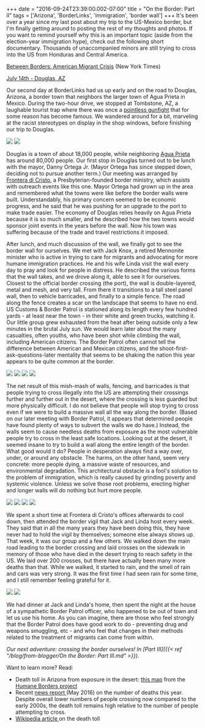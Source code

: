 +++
date = "2016-09-24T23:39:00.002-07:00"
title = "On the Border: Part II"
tags = ['Arizona', 'BorderLinks', 'immigration', 'border wall']
+++
It's been over a year since my last post about my trip to the US-Mexico border, but I'm finally getting around to posting the rest of my thoughts and photos.  If you want to remind yourself why this is an important topic (aside from the election-year immigration hype), check out the following short documentary.  Thousands of unaccompanied minors are still trying to cross into the US from Honduras and Central America.

[Between Borders: American Migrant Crisis](http://p.nytimes.com/email/re?location=InCMR7g4BCKC2wiZPkcVUm6Wh5M56xwv&user_id=a748e4fd8f37f868a50031e15284a5ca&email_type=eta&task_id=1444178345991856®i_id=0) (New York Times)

<u>July 14th - Douglas, AZ</u>

Our second day at BorderLinks had us up early and on the road to Douglas, Arizona, a border town that neighbors the larger town of Agua Prieta in Mexico.  During the two-hour drive, we stopped at Tombstone, AZ, a laughable tourist trap where there was once a [pointless gunfight](https://en.wikipedia.org/wiki/Gunfight_at_the_O.K._Corral) that for some reason has become famous.  We wandered around for a bit, marveling at the racist stereotypes on display in the shop windows, before finishing our trip to Douglas.

<img src="https://3.bp.blogspot.com/-hPvnJCyYpM0/Vjg7itXYStI/AAAAAAAAHw0/YEx47Hgli1gw0b-THRWtV6b_XkCMoRtmgCPcB/s1600/IMG_2264.JPG"/>

<img src="https://4.bp.blogspot.com/-Pd_VZ-8AWrY/Vjg7iCNIu6I/AAAAAAAAHws/KKvwLlf7TZkHAjL1oPy8_8te4LPiepaXQCPcB/s1600/IMG_2259.JPG"/>

Douglas is a town of about 18,000 people, while neighboring [Agua Prieta](https://en.wikipedia.org/wiki/Agua_Prieta) has around 80,000 people.  Our first stop in Douglas turned out to be lunch with the mayor, Danny Ortega Jr.  (Mayor Ortega has since stepped down, deciding not to pursue another term.)  Our meeting was arranged by [Frontera di Cristo](http://fronteradecristo.org/), a Presbyterian-founded border ministry, which assists with outreach events like this one.  Mayor Ortega had grown up in the area and remembered what the towns were like before the border walls were built.  Understandably, his primary concern seemed to be economic progress, and he said that he was pushing for an upgrade to the port to make trade easier.  The economy of Douglas relies heavily on Agua Prieta because it is so much smaller, and he described how the two towns would sponsor joint events in the years before the wall.  Now his town was suffering because of the trade and travel restrictions it imposed.

After lunch, and much discussion of the wall, we finally got to see the border wall for ourselves.  We met with Jack Knox, a retired Mennonite minister who is active in trying to care for migrants and advocating for more humane immigration practices.  He and his wife Linda visit the wall every day to pray and look for people in distress.  He described the various forms that the wall takes, and we drove along it, able to see it for ourselves.  Closest to the official border crossing (the port), the wall is double-layered, metal and mesh, and very tall.  From there it transitions to a tall steel panel wall, then to vehicle barricades, and finally to a simple fence.  The road along the fence creates a scar on the landscape that seems to have no end.  US Customs & Border Patrol is stationed along its length every few hundred yards - at least near the town - in their white and green trucks, watching it.  Our little group grew exhausted from the heat after being outside only a few minutes in the brutal July sun.  We would learn later about the many casualties, often youths, who have been shot while climbing the wall, including American citizens.  The Border Patrol often cannot tell the difference between American and Mexican citizens, and the shoot-first-ask-questions-later mentality that seems to be shaking the nation this year appears to be quite common at the border.

<img src="https://3.bp.blogspot.com/-iYhAzFZWgQg/Vjg7kSfbAVI/AAAAAAAAHxM/bWgrMtSJs2Mg5wwXTL9dzBUy5b10vIsBACPcB/s1600/IMG_2279.JPG"/>

<img src="https://1.bp.blogspot.com/-18LaC3UrLfk/Vjg7lSgoFII/AAAAAAAAHxc/meLf2cW_tyYScjWFqjvzfmRY6fhaMs06gCPcB/s1600/IMG_2287.JPG"/>

<img src="https://4.bp.blogspot.com/-gBZ2e8DkX0Y/Vjg7mBTZEZI/AAAAAAAAHxs/Z4dxJJUdCPkpn-j7FcDtJEY7W040aQtDgCPcB/s1600/IMG_20150714_144859.jpg"/>

<img src="https://2.bp.blogspot.com/-6lkrxLa7kUc/Vjg7oqVoeDI/AAAAAAAAHyM/2xGJyzqGPSsUHFAhSGXeR-6ErtVHRq5DgCPcB/s1600/IMG_20150714_150221.jpg"/>

The net result of this mish-mash of walls, fencing, and barricades is that people trying to cross illegally into the US are attempting their crossings further and further out in the desert, where the crossing is less guarded but more physically difficult.  I do not believe that people will stop trying to cross even if we were to build a massive wall all the way along the border.  (Based on our later meeting with Border Patrol, it appears that determined people have found plenty of ways to subvert the walls we do have.)  Instead, the walls seem to cause needless deaths from exposure as the most vulnerable people try to cross in the least safe locations.  Looking out at the desert, it seemed insane to try to build a wall along the entire length of the border.  What good would it do?  People in desperation always find a way over, under, or around any obstacle.  The harms, on the other hand, seem very concrete: more people dying, a massive waste of resources, and environmental degradation.  This architectural obstacle is a fool's solution to the problem of immigration, which is really caused by grinding poverty and systemic violence.  Unless we solve those root problems, erecting higher and longer walls will do nothing but hurt more people.

<img src="https://3.bp.blogspot.com/-n9zum2lFqWs/Vjg7pAahOpI/AAAAAAAAHyU/ttovU9RT1WQ7oX655XIQ_czm1ZkR4MgqACPcB/s1600/IMG_20150714_150437.jpg"/>

<img src="https://4.bp.blogspot.com/-ot9dlwbk0ks/Vjg7pkRmNII/AAAAAAAAHyc/ijMO0p9Dg-ISJxjYHy2Jo-mK-LGJpPL1ACPcB/s1600/IMG_20150714_150617.jpg"/>

<img src="https://3.bp.blogspot.com/-Wo0UlzfRAiU/Vjg7qMC1LBI/AAAAAAAAHyo/F3LWwdvlQBEWqAnKIHEF13Rh3PxP6O97wCPcB/s1600/IMG_20150714_150707.jpg"/>

<img src="https://2.bp.blogspot.com/-wLfQsx9Nvns/Vjg7qgQBczI/AAAAAAAAHys/BRQjDl36Ei0QAkd6dMDQxyzn8C1HIRDlQCPcB/s1600/IMG_20150714_150824.jpg"/>

We spent a short time at Frontera di Cristo's offices afterwards to cool down, then attended the border vigil that Jack and Linda host every week.  They said that in all the many years they have been doing this, they have never had to hold the vigil by themselves; someone else always shows up.  That week, it was our group and a few others.  We walked down the main road leading to the border crossing and laid crosses on the sidewalk in memory of those who have died in the desert trying to reach safety in the US.  We laid over 200 crosses, but there have actually been many more deaths than that.  While we walked, it started to rain, and the smell of rain and cars was very strong.  It was the first time I had seen rain for some time, and I still remember feeling grateful for it.

<img src="https://1.bp.blogspot.com/-rUF8ZD0T6BA/Vjg7rFoWVvI/AAAAAAAAHy0/7MHvc7q_isQ8_gsqzgsXK2x0hrWs44oIACPcB/s1600/IMG_20150714_182146.jpg"/>

<img src="https://2.bp.blogspot.com/-Detc6GVMz64/Vjg7rjRxobI/AAAAAAAAHy8/SJefHIy7_rELbC3fgvLxqlHvD9u4evc4wCPcB/s1600/IMG_20150714_181618.jpg"/>

We had dinner at Jack and Linda's home, then spent the night at the house of a sympathetic Border Patrol officer, who happened to be out of town and let us use his home.  As you can imagine, there are those who feel strongly that the Border Patrol does have good work to do - preventing drug and weapons smuggling, etc - and who feel that changes in their methods related to the treatment of migrants can come from within.

*Our next adventure: crossing the border ourselves!  In [Part III]({{< ref "/blog/from-blogger/On the Border: Part III.md" >}}).*

Want to learn more?  Read:

  *  Death toll in Arizona from exposure in the desert: [this map](http://www.humaneborders.info/app/map.asp) from the [Humane Borders project](http://www.humaneborders.org/)
  *  Recent [news report ](http://tucson.com/news/local/border/deaths-per-border-crossers-are-up-times-from-a-decade/article_c1279aaf-4ad8-51c9-82d8-3143b836f52e.html)(May 2016) on the number of deaths this year.  Despite overall lower numbers of people crossing now compared to the early 2000s, the death toll remains high relative to the number of people attempting to cross.
  *  [Wikipedia article ](https://en.wikipedia.org/wiki/Migrant_deaths_along_the_Mexico%E2%80%93United_States_border)on the death toll
